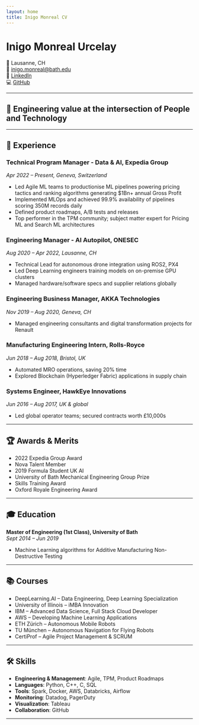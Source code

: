 ```yaml
---
layout: home
title: Inigo Monreal CV
---
```


# Inigo Monreal Urcelay

📍 Lausanne, CH  
📧 [inigo.monreal@bath.edu](mailto:inigo.monreal@bath.edu)  
🔗 [LinkedIn](https://linkedin.com/in/inigo-monreal-urcelay)  
💻 [GitHub](https://github.com/quijotengineer)  

---

## 🚀 Engineering value at the intersection of People and Technology

---

## 💼 Experience

### Technical Program Manager - Data & AI, Expedia Group  
*Apr 2022 – Present, Geneva, Switzerland*  
- Led Agile ML teams to productionise ML pipelines powering pricing tactics and ranking algorithms generating $1Bn+ annual Gross Profit  
- Implemented MLOps and achieved 99.9% availability of pipelines scoring 350M records daily  
- Defined product roadmaps, A/B tests and releases  
- Top performer in the TPM community; subject matter expert for Pricing ML and Search ML architectures

### Engineering Manager - AI Autopilot, ONESEC  
*Aug 2020 – Apr 2022, Lausanne, CH*  
- Technical Lead for autonomous drone integration using ROS2, PX4  
- Led Deep Learning engineers training models on on-premise GPU clusters  
- Managed hardware/software specs and supplier relations globally

### Engineering Business Manager, AKKA Technologies  
*Nov 2019 – Aug 2020, Geneva, CH*  
- Managed engineering consultants and digital transformation projects for Renault

### Manufacturing Engineering Intern, Rolls-Royce  
*Jun 2018 – Aug 2018, Bristol, UK*  
- Automated MRO operations, saving 20% time  
- Explored Blockchain (Hyperledger Fabric) applications in supply chain

### Systems Engineer, HawkEye Innovations  
*Jun 2016 – Aug 2017, UK & global*  
- Led global operator teams; secured contracts worth £10,000s

---

## 🏆 Awards & Merits

- 2022 Expedia Group Award  
- Nova Talent Member  
- 2019 Formula Student UK AI  
- University of Bath Mechanical Engineering Group Prize  
- Skills Training Award  
- Oxford Royale Engineering Award  

---

## 🎓 Education

**Master of Engineering (1st Class), University of Bath**  
*Sept 2014 – Jun 2019*  
- Machine Learning algorithms for Additive Manufacturing Non-Destructive Testing

---

## 📚 Courses

- DeepLearning.AI – Data Engineering, Deep Learning Specialization  
- University of Illinois – iMBA Innovation  
- IBM – Advanced Data Science, Full Stack Cloud Developer  
- AWS – Developing Machine Learning Applications  
- ETH Zürich – Autonomous Mobile Robots  
- TU München – Autonomous Navigation for Flying Robots  
- CertiProf – Agile Project Management & SCRUM

---

## 🛠 Skills

- **Engineering & Management**: Agile, TPM, Product Roadmaps  
- **Languages**: Python, C++, C, SQL  
- **Tools**: Spark, Docker, AWS, Databricks, Airflow  
- **Monitoring**: Datadog, PagerDuty  
- **Visualization**: Tableau  
- **Collaboration**: GitHub

---
